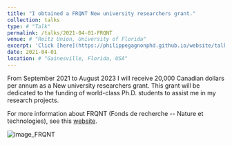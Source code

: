 ```yaml
---
title: "I obtained a FRQNT New university researchers grant."
collection: talks
type: # "Talk"
permalink: /talks/2021-04-01-FRQNT
venue: # "Reitz Union, University of Florida"
excerpt: 'Click [here](https://philippegagnonphd.github.io/website/talks/2021-04-01-FRQNT) for more details.'
date: 2021-04-01
location: # "Gainesville, Florida, USA"
---
```


From September 2021 to August 2023 I will receive 20,000 Canadian dollars per annum as a New university researchers grant. This grant will be dedicated to the funding of world-class Ph.D. students to assist me in my research projects.

For more information about FRQNT (Fonds de recherche -- Nature et technologies), see this [website](http://www.frqnt.gouv.qc.ca/en/accueil).

![image_FRQNT](https://philippegagnonphd.github.io/website/images/FRQNT-Masculin.png)

